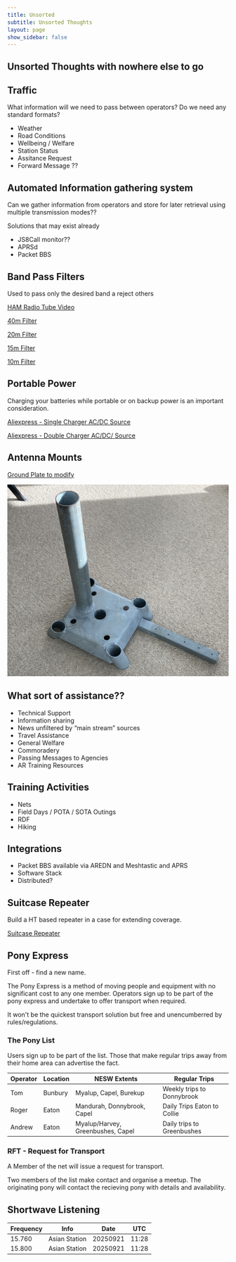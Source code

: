 ```yaml
---
title: Unsorted 
subtitle: Unsorted Thoughts
layout: page
show_sidebar: false
--- 
```


## Unsorted Thoughts with nowhere else to go

## Traffic

What information will we need to pass between operators? Do we need any standard formats?

- Weather
- Road Conditions
- Wellbeing / Welfare
- Station Status
- Assitance Request
- Forward Message ??

## Automated Information gathering system

Can we gather information from operators and store for later retrieval using multiple transmission modes??

Solutions that may exist already

- JS8Call monitor??
- APRSd
- Packet BBS

## Band Pass Filters

Used to pass only the desired band a reject others

[HAM Radio Tube Video](https://www.youtube.com/watch?v=JXAbDdNKDns)

[40m Filter](https://www.aliexpress.us/item/1005004174070747.html?spm=a2g0o.productlist.main.1.6da6oGw9oGw9Q1&algo_pvid=85777d1f-0a92-4877-98f9-0ed4cc3598d3&algo_exp_id=85777d1f-0a92-4877-98f9-0ed4cc3598d3-0&pdp_npi=4%40dis%21USD%2153.98%2149.66%21%21%2153.98%21%21%402101f04d16971341187721258e9cfd%2112000028282727102%21sea%21US%210%21AB&curPageLogUid=vHPff2XRhWmS&gatewayAdapt=4itemAdapt)

[20m Filter](https://www.aliexpress.us/item/1005004174154212.html?spm=a2g0o.productlist.main.1.73e9OElTOElT0P&algo_pvid=f8fe3a17-fc05-4d98-a55e-a9f59738d1db&algo_exp_id=f8fe3a17-fc05-4d98-a55e-a9f59738d1db-0&pdp_npi=4%40dis%21USD%2144.98%2141.38%21%21%2144.98%21%21%40210318c916971341297081391e47b5%2112000028282631701%21sea%21US%210%21AB&curPageLogUid=0Dk7SpQg43Q1&gatewayAdapt=4itemAdapt)

[15m Filter](https://www.aliexpress.us/item/32887634191.html?spm=a2g0o.productlist.main.7.4a9dVZ5iVZ5i8a&algo_pvid=3c649996-93c7-42f6-84d9-55066c061c23&algo_exp_id=3c649996-93c7-42f6-84d9-55066c061c23-3&pdp_npi=4%40dis%21USD%2178.00%2160.84%21%21%2178.00%21%21%402103250d16971341500044503e9f5e%2165671986073%21sea%21US%210%21AB&curPageLogUid=ilA5kNDoAXIO&gatewayAdapt=4itemAdapt)

[10m Filter](https://www.aliexpress.us/item/1005003804547799.html?spm=a2g0o.productlist.main.3.7f03vyDovyDosO&algo_pvid=367ca153-fb8d-48e2-8408-f9d0bfccaab2&algo_exp_id=367ca153-fb8d-48e2-8408-f9d0bfccaab2-1&pdp_npi=4%40dis%21USD%2158.99%2147.19%21%21%2158.99%21%21%402101e9d416971341953908633e43fd%2112000027224756197%21sea%21US%210%21AB&curPageLogUid=fCgTH1DU2XQm&gatewayAdapt=4itemAdapt)

## Portable Power

Charging your batteries while portable or on backup power is an important consideration.

[Aliexpress - Single Charger AC/DC Source](https://www.aliexpress.com/i/33013867689.html)

[Aliexpress - Double Charger AC/DC/ Source](https://www.aliexpress.com/item/1005007188847035.html?spm=a2g0o.productlist.main.9.5bcc4175rectML&algo_pvid=2e6cccaf-1d33-409a-9c84-0927a559f211&algo_exp_id=2e6cccaf-1d33-409a-9c84-0927a559f211-8&pdp_ext_f=%7B%22order%22%3A%226%22%2C%22eval%22%3A%221%22%7D&pdp_npi=4%40dis%21AUD%21188.61%2194.39%21%21%21864.79%21432.77%21%402101c71a17497994940835657e212a%2112000039743908284%21sea%21AU%210%21ABX&curPageLogUid=mpaES6JUGD7Z&utparam-url=scene%3Asearch%7Cquery_from%3A)

## Antenna Mounts

[Ground Plate to modify](https://surefootfootings.com.au/surefoot-pile-cap-s250-4w/)

![Ground Plate Mod by VK6KV](/assets/images/IMG_4422.png)


## What sort of assistance??

- Technical Support
- Information sharing
- News unfiltered by “main stream” sources
- Travel Assistance
- General Welfare 
- Commoradery
- Passing Messages to Agencies
- AR Training Resources
 
## Training Activities

- Nets
- Field Days / POTA / SOTA Outings
- RDF
- Hiking

## Integrations

- Packet BBS available via AREDN and Meshtastic and APRS
- Software Stack
- Distributed?
 
## Suitcase Repeater

Build a HT based repeater in a case for extending coverage.

[Suitcase Repeater](https://www.youtube.com/watch?v=mscSu7FC86E)

## Pony Express

First off - find a new name.

The Pony Express is a method of moving people and equipment with no significant cost to any one member. Operators sign up to be part of the pony express and undertake to offer transport when required.

It won't be the quickest transport solution but free and unencumberred by rules/regulations.

### The Pony List

Users sign up to be part of the list. Those that make regular trips away from their home area can advertise the fact.

| Operator | Location | NESW Extents | Regular Trips |
|---|---|---|---|
| Tom | Bunbury | Myalup, Capel, Burekup | Weekly trips to Donnybrook |
| Roger | Eaton | Mandurah, Donnybrook, Capel | Daily Trips Eaton to Collie |
| Andrew | Eaton | Myalup/Harvey, Greenbushes, Capel | Daily trips to Greenbushes |

### RFT - Request for Transport

A Member of the net will issue a request for transport.

Two members of the list make contact and organise a meetup. The originating pony will contact the recieving pony with details and availability.

## Shortwave Listening

|Frequency|Info|Date|UTC|
|---|---|---|---|
|15.760|Asian Station|20250921|11:28|
|15.800|Asian Station|20250921|11:28|

